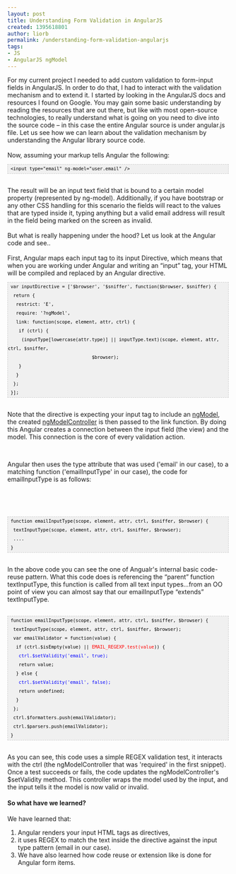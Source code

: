 ```yaml
---
layout: post
title: Understanding Form Validation in AngularJS
created: 1395618801
author: liorb
permalink: /understanding-form-validation-angularjs
tags:
- JS
- AngularJS ngModel
---
```

<div>For my current project I needed to add custom validation to form-input fields in AngularJS. In order to do that, I had to interact with the validation mechanism and to extend it. I started by looking in the AngularJS docs and resources I found on Google. You may gain some basic understanding by reading the resources that are out there, but like with most open-source technologies, to really understand what is going on you need to dive into the source code &ndash; in this case the entire Angular source is under angular.js file. Let us see how we can learn about the validation mechanism by understanding the Angular library source code.</div>

<div><br />
Now, assuming your markup tells Angular the following:</div>

<pre style="background-image: URL(http://2.bp.blogspot.com/_z5ltvMQPaa8/SjJXr_U2YBI/AAAAAAAAAAM/46OqEP32CJ8/s320/codebg.gif); background: #f0f0f0; border: 1px dashed #CCCCCC; color: black; font-family: arial; font-size: 12px; height: auto; line-height: 20px; overflow: auto; padding: 0px; text-align: left; width: 99%;">
<code style="color: black; word-wrap: normal;"> &lt;input type=&quot;email&quot; ng-model=&quot;user.email&quot; /&gt;  
</code></pre>

<div><br />
The result will be an input text field that is bound to a certain model property (represented by ng-model). Additionally, if you have bootstrap or any other CSS handling for this scenario the fields will react to the values that are typed inside it, typing anything but a valid email address will result in the field being marked on the screen as invalid.</div>

<div>&nbsp;</div>

<div>But what is really happening under the hood? Let us look at the Angular code and see..</div>

<div><br />
First, Angular maps each input tag to its input Directive, which means that when you are working under Angular and writing an &ldquo;input&rdquo; tag, your HTML will be compiled and replaced by an Angular directive.</div>

<pre style="background-image: URL(http://2.bp.blogspot.com/_z5ltvMQPaa8/SjJXr_U2YBI/AAAAAAAAAAM/46OqEP32CJ8/s320/codebg.gif); background: #f0f0f0; border: 1px dashed #CCCCCC; color: black; font-family: arial; font-size: 12px; height: auto; line-height: 20px; overflow: auto; padding: 0px; text-align: left; width: 99%;">
<code style="color: black; word-wrap: normal;"> var inputDirective = [&#39;$browser&#39;, &#39;$sniffer&#39;, function($browser, $sniffer) {  
  return {  
   restrict: &#39;E&#39;,  
   require: &#39;?ngModel&#39;,  
   link: function(scope, element, attr, ctrl) {  
    if (ctrl) {  
     (inputType[lowercase(attr.type)] || inputType.text)(scope, element, attr, ctrl, $sniffer,  
                               $browser);  
    }  
   }  
  };  
 }];  
</code></pre>

<div>&nbsp;</div>

<div>Note that the directive is expecting your input tag to include an <a href="http://docs.angularjs.org/api/ng/directive/ngModel">ngModel</a>, the created <a href="http://docs.angularjs.org/api/ng/type/ngModel.NgModelController">ngModelController</a> is then passed to the link function. By doing this Angular creates a connection between the input field (the view) and the model. This connection is the core of every validation action.</div>

<p>&nbsp;</p>

<div>Angular then uses the type attribute that was used (&#39;email&#39; in our case), to a matching function (&#39;emailInputType&#39; in our case), the code for emailInputType is as follows:</div>

<p>&nbsp;</p>

<p>&nbsp;</p>

<pre style="background-image: URL(http://2.bp.blogspot.com/_z5ltvMQPaa8/SjJXr_U2YBI/AAAAAAAAAAM/46OqEP32CJ8/s320/codebg.gif); background: #f0f0f0; border: 1px dashed #CCCCCC; color: black; font-family: arial; font-size: 12px; height: auto; line-height: 20px; overflow: auto; padding: 0px; text-align: left; width: 99%;">
<code style="color: black; word-wrap: normal;"> function emailInputType(scope, element, attr, ctrl, $sniffer, $browser) {  
  textInputType(scope, element, attr, ctrl, $sniffer, $browser);  
  ....  
 }  
</code></pre>

<div>&nbsp;</div>

<div>In the above code you can see the one of Angualr&#39;s internal basic code-reuse pattern. What this code does is referencing the &ldquo;parent&rdquo; function textInputType, this function is called from all text input types...from an OO point of view you can almost say that our emailInputType &ldquo;extends&rdquo; textInputType.<br />
&nbsp;
<pre style="background-color: #f0f0f0; background-position: initial initial; background-repeat: initial initial; border: 1px dashed rgb(204, 204, 204); font-family: arial; font-size: 12px; height: auto; line-height: 20px; overflow: auto; padding: 0px; text-align: left; width: 99%;">
<code style="color: black; word-wrap: normal;"> function emailInputType(scope, element, attr, ctrl, $sniffer, $browser) {  
  textInputType(scope, element, attr, ctrl, $sniffer, $browser);  
  var emailValidator = function(value) {  
   if (ctrl.$isEmpty(value) || </code><code style="word-wrap: normal;"><span style="color: red;">EMAIL_REGEXP.test(value</span></code><code style="color: black; word-wrap: normal;">)) {  
    </code><code style="word-wrap: normal;"><span style="color: blue;">ctrl.$setValidity(&#39;email&#39;, true); </span></code><code style="color: black; word-wrap: normal;"> 
    return value;  
   } else {  
    </code><code style="word-wrap: normal;"><span style="color: blue;">ctrl.$setValidity(&#39;email&#39;, false);  </span></code><code style="color: black; word-wrap: normal;">
    return undefined;  
   }  
  };  
  ctrl.$formatters.push(emailValidator);  
  ctrl.$parsers.push(emailValidator);  
 }  
</code></pre>
&nbsp;

<div>As you can see, this code uses a simple REGEX validation test, it interacts with the ctrl (the ngModelController that was &#39;required&#39; in the first snippet). Once a test succeeds or fails, the code updates the ngModelController&#39;s $setValidity method. This controller wraps the model used by the input, and the input tells it the model is now valid or invalid.
<h4>So what have we learned?</h4>
We have learned that:

<ol>
	<li>Angular renders your input HTML tags as directives,</li>
	<li>it uses REGEX to match the text inside the directive against the input type pattern (email in our case).&nbsp;</li>
	<li>We have also learned how code reuse or extension like is done for Angular form items.</li>
</ol>
</div>
<br />
<br />
<br />
<br />
<br />
&nbsp;</div>
